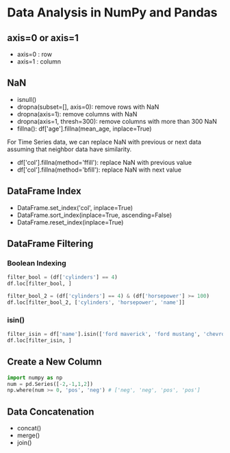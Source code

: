 # Data Analysis in NumPy and Pandas

## axis=0 or axis=1

- axis=0 : row
- axis=1 : column

## NaN

- isnull()
- dropna(subset=[], axis=0): remove rows with NaN
- dropna(axis=1): remove columns with NaN
- dropna(axis=1, thresh=300): remove columns with more than 300 NaN
- fillna(): df['age'].fillna(mean_age, inplace=True)

For Time Series data, we can replace NaN with previous or next data assuming that neighbor data have similarity.

- df['col'].fillna(method='ffill'): replace NaN with previous value
- df['col'].fillna(method='bfill'): replace NaN with next value

## DataFrame Index

- DataFrame.set_index('col', inplace=True)
- DataFrame.sort_index(inplace=True, ascending=False)
- DataFrame.reset_index(inplace=True)

## DataFrame Filtering

### Boolean Indexing
```python
filter_bool = (df['cylinders'] == 4)
df.loc[filter_bool, ]

filter_bool_2 = (df['cylinders'] == 4) & (df['horsepower'] >= 100)
df.loc[filter_bool_2, ['cylinders', 'horsepower', 'name']]
```

### isin()

```python
filter_isin = df['name'].isin(['ford maverick', 'ford mustang', 'chevrolet impala'])
df.loc[filter_isin, ]
```

## Create a New Column

```python
import numpy as np
num = pd.Series([-2,-1,1,2])
np.where(num >= 0, 'pos', 'neg') # ['neg', 'neg', 'pos', 'pos']

```

## Data Concatenation

- concat()
- merge()
- join()
